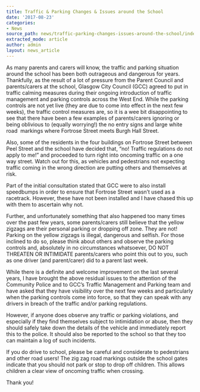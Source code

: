 ```yaml
---
title: Traffic & Parking Changes & Issues around the School
date: '2017-08-23'
categories:
- News
source_path: news/traffic-parking-changes-issues-around-the-school/index.html
extracted_mode: article
author: admin
layout: news_article
---
```

As many parents and carers will know, the traffic and parking situation around the school has been both outrageous and dangerous for years. Thankfully, as the result of a lot of pressure from the Parent Council and parents/carers at the school, Glasgow City Council (GCC) agreed to put in traffic calming measures during their ongoing introduction of traffic management and parking controls across the West End. While the parking controls are not yet live (they are due to come into effect in the next few weeks), the traffic control measures are, so it is a wee bit disappointing to see that there have been a few examples of parents/carers ignoring or being oblivious to (equally worrying!) the no entry signs and large white road &nbsp;markings where Fortrose Street meets Burgh Hall Street.

Also, some of the residents in the four buildings on Fortrose Street between Peel Street and the school have decided that, “no! Traffic regulations do not apply to me!” and proceeded to turn right into oncoming traffic on a one way street. Watch out for this, as vehicles and pedestrians not expecting traffic coming in the wrong direction are putting others and themselves at risk.

Part of the initial consultation stated that GCC were to also install speedbumps in order to ensure that Fortrose Street wasn’t used as a racetrack. However, these have not been installed and I have chased this up with them to ascertain why not.

Further, and unfortunately something that also happened too many times over the past few years, some parents/carers still believe that the yellow zigzags are their personal parking or dropping off zone. They are not! Parking on the yellow zigzags is illegal, dangerous and selfish. For those inclined to do so, please think about others and observe the parking controls and, absolutely in no circumstances whatsoever, DO NOT THREATEN OR INTIMIDATE parents/carers who point this out to you, such as one driver (and parent/carer) did to a parent last week.

While there is a definite and welcome improvement on the last several years, I have brought the above residual issues to the attention of the Community Police and to GCC’s Traffic Management and Parking team and have asked that they have visibility over the next few weeks and particularly when the parking controls come into force, so that they can speak with any drivers in breach of the traffic and/or parking regulations.

However, if anyone does observe any traffic or parking violations, and especially if they find themselves subject to intimidation or abuse, then they should safely take down the details of the vehicle and immediately report this to the police. It should also be reported to the school so that they too can maintain a log of such incidents.

If you do drive to school, please be careful and considerate to pedestrians and other road users! The zig zag road markings outside the school gates indicate that you should not park or stop to drop off children. This allows children a clear view of oncoming traffic when crossing.

Thank you!
